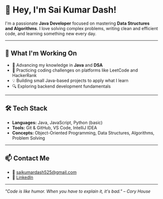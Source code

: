 # 👋 Hey, I'm Sai Kumar Dash!
I'm a passionate **Java Developer** focused on mastering **Data Structures and Algorithms**. I love solving complex problems, writing clean and efficient code, and learning something new every day.

---

## 🚀 What I'm Working On
- 📘 Advancing my knowledge in **Java** and **DSA**
- 🧠 Practicing coding challenges on platforms like LeetCode and HackerRank
- 💡 Building small Java-based projects to apply what I learn
- 🔍 Exploring backend development fundamentals

---

## 🛠️ Tech Stack
- **Languages:** Java, JavaScript, Python (basic)
- **Tools:** Git & GitHub, VS Code, IntelliJ IDEA
- **Concepts:** Object-Oriented Programming, Data Structures, Algorithms, Problem Solving

---

## 📫 Contact Me
- 📧 saikumardash525@gmail.com
- 💼 [LinkedIn](https://www.linkedin.com/in/sai-kumar-dash/)

---

*"Code is like humor. When you have to explain it, it's bad." – Cory House*
